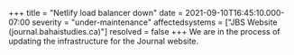 +++
title = "Netlify load balancer down"
date = 2021-09-10T16:45:10.000-07:00
severity = "under-maintenance"
affectedsystems = ["JBS Website (journal.bahaistudies.ca)"]
resolved = false
+++
We are in the process of updating the infrastructure for the Journal website.